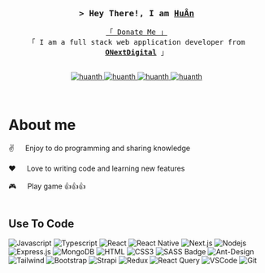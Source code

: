 <!-- Intro  -->
<h3 align="center">
        <samp>&gt; Hey There!, I am
                <b><a target="_blank" href="https://github.com/huanth">HuÂn</a></b>
        </samp>
</h3>


<p align="center"> 
  <samp>
    <a href="https://donate.nauhyuh.com/">「 Donate Me 」</a>
    <br>
    「 I am a full stack web application developer from <b><a href="https://onextdigital.com/">ONextDigital</a></b> 」
    <br>
    <br>
  </samp>
</p>

<p align="center">
 <a href="https://nauhyuh.net" target="blank">
  <img src="https://img.shields.io/badge/Website-DC143C?style=for-the-badge&logo=medium&logoColor=white" alt="huanth" />
 </a>
 <a href="https://www.linkedin.com/in/huanth/" target="_blank">
  <img src="https://img.shields.io/badge/LinkedIn-0077B5?style=for-the-badge&logo=linkedin&logoColor=white" alt="huanth"/>
 </a>
 <a href="https://twitter.com/Huanvippt" target="_blank">
  <img src="https://img.shields.io/badge/Twitter-1DA1F2?style=for-the-badge&logo=twitter&logoColor=white" alt="huanth" />
 </a>
 <a href="https://www.facebook.com/nauhyuh/" target="_blank">
  <img src="https://img.shields.io/badge/Facebook-20BEFF?&style=for-the-badge&logo=facebook&logoColor=white" alt="huanth"  />
  </a> 
</p>
<br />

<!-- About Section -->
 # About me
 
<p> 
 ✌️ &emsp; Enjoy to do programming and sharing knowledge <br/><br/>
 ❤️ &emsp; Love to writing code and learning new features<br/><br/>
 🎮 &emsp; Play game 👍👍👍<br/><br/>
</p>

## Use To Code

![Javascript](https://img.shields.io/badge/Javascript-F0DB4F?style=for-the-badge&labelColor=black&logo=javascript&logoColor=F0DB4F)
![Typescript](https://img.shields.io/badge/Typescript-007acc?style=for-the-badge&labelColor=black&logo=typescript&logoColor=007acc)
![React](https://img.shields.io/badge/-React-61DBFB?style=for-the-badge&labelColor=black&logo=react&logoColor=61DBFB)
![React Native](https://img.shields.io/badge/React_Native-20232A?style=for-the-badge&logo=react&logoColor=61DAFB)
![Next.js](https://img.shields.io/badge/next.js-000000?style=for-the-badge&logo=nextdotjs&logoColor=white)
![Nodejs](https://img.shields.io/badge/Nodejs-3C873A?style=for-the-badge&labelColor=black&logo=node.js&logoColor=3C873A)
![Express.js](https://img.shields.io/badge/Express.js-000000?style=for-the-badge&logo=express&logoColor=white)
![MongoDB](https://img.shields.io/badge/MongoDB-4EA94B?style=for-the-badge&logo=mongodb&logoColor=white)
![HTML](https://img.shields.io/badge/HTML5-E34F26?style=for-the-badge&logo=html5&logoColor=white)
![CSS3](https://img.shields.io/badge/CSS3-1572B6?style=for-the-badge&logo=css3&logoColor=white)
![SASS Badge](https://img.shields.io/badge/Sass-CC6699?style=for-the-badge&logo=sass&logoColor=white)
![Ant-Design](https://img.shields.io/badge/AntDesign-0170FE?style=for-the-badge&logo=antdesign&logoColor=white)
![Tailwind](https://img.shields.io/badge/Tailwind_CSS-092749?style=for-the-badge&logo=tailwindcss&logoColor=06B6D4&labelColor=000000)
![Bootstrap](https://img.shields.io/badge/Bootstrap-563D7C?style=for-the-badge&logo=bootstrap&logoColor=white)
![Strapi](https://img.shields.io/badge/strapi-2E7EEA?style=for-the-badge&logo=strapi&logoColor=white)
![Redux](https://img.shields.io/badge/Redux-593D88?style=for-the-badge&logo=redux&logoColor=white)
![React Query](https://img.shields.io/badge/-React_Query-FF4154?style=for-the-badge&logo=react%20query&logoColor=white)
![VSCode](https://img.shields.io/badge/Visual_Studio-0078d7?style=for-the-badge&logo=visual%20studio&logoColor=white)
![Git](https://img.shields.io/badge/Git-F05032?style=for-the-badge&logo=git&logoColor=white)
<br/>
